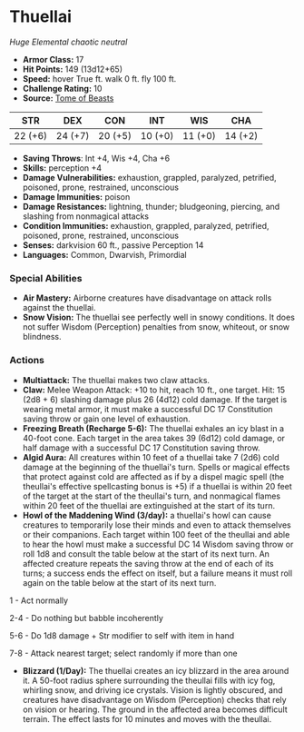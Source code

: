 # Thuellai

*Huge* *Elemental* *chaotic neutral*

- **Armor Class:** 17
- **Hit Points:** 149 (13d12+65)
- **Speed:** hover True ft. walk 0 ft. fly 100 ft.
- **Challenge Rating:** 10
- **Source:** [Tome of Beasts](https://koboldpress.com/kpstore/product/tome-of-beasts-for-5th-edition-print/)

| STR | DEX | CON | INT | WIS | CHA |
| --- | --- | --- | --- | --- | --- |
| 22 (+6) | 24 (+7) | 20 (+5) | 10 (+0) | 11 (+0) | 14 (+2) |

- **Saving Throws**: Int +4, Wis +4, Cha +6
- **Skills:** perception +4
- **Damage Vulnerabilities:** exhaustion, grappled, paralyzed, petrified, poisoned, prone, restrained, unconscious
- **Damage Immunities:** poison
- **Damage Resistances:** lightning, thunder; bludgeoning, piercing, and slashing from nonmagical attacks
- **Condition Immunities:** exhaustion, grappled, paralyzed, petrified, poisoned, prone, restrained, unconscious
- **Senses:** darkvision 60 ft., passive Perception 14
- **Languages:** Common, Dwarvish, Primordial
### Special Abilities
- **Air Mastery:** Airborne creatures have disadvantage on attack rolls against the thuellai.
- **Snow Vision:** The thuellai see perfectly well in snowy conditions. It does not suffer Wisdom (Perception) penalties from snow, whiteout, or snow blindness.
### Actions
- **Multiattack:** The thuellai makes two claw attacks.
- **Claw:** Melee Weapon Attack: +10 to hit, reach 10 ft., one target. Hit: 15 (2d8 + 6) slashing damage plus 26 (4d12) cold damage. If the target is wearing metal armor, it must make a successful DC 17 Constitution saving throw or gain one level of exhaustion.
- **Freezing Breath (Recharge 5-6):** The thuellai exhales an icy blast in a 40-foot cone. Each target in the area takes 39 (6d12) cold damage, or half damage with a successful DC 17 Constitution saving throw.
- **Algid Aura:** All creatures within 10 feet of a thuellai take 7 (2d6) cold damage at the beginning of the thuellai's turn. Spells or magical effects that protect against cold are affected as if by a dispel magic spell (the theullai's effective spellcasting bonus is +5) if a thuellai is within 20 feet of the target at the start of the theullai's turn, and nonmagical flames within 20 feet of the thuellai are extinguished at the start of its turn.
- **Howl of the Maddening Wind (3/day):** a thuellai's howl can cause creatures to temporarily lose their minds and even to attack themselves or their companions. Each target within 100 feet of the theullai and able to hear the howl must make a successful DC 14 Wisdom saving throw or roll 1d8 and consult the table below at the start of its next turn. An affected creature repeats the saving throw at the end of each of its turns; a success ends the effect on itself, but a failure means it must roll again on the table below at the start of its next turn.

1 - Act normally

2-4 - Do nothing but babble incoherently

5-6 - Do 1d8 damage + Str modifier to self with item in hand

7-8 - Attack nearest target; select randomly if more than one
- **Blizzard (1/Day):** The thuellai creates an icy blizzard in the area around it. A 50-foot radius sphere surrounding the theullai fills with icy fog, whirling snow, and driving ice crystals. Vision is lightly obscured, and creatures have disadvantage on Wisdom (Perception) checks that rely on vision or hearing. The ground in the affected area becomes difficult terrain. The effect lasts for 10 minutes and moves with the theullai.
